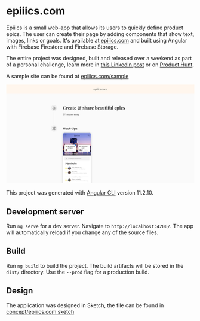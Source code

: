 # epiiics.com

Epiiics is a small web-app that allows its users to quickly define product epics. The user can create their page by adding components that show text, images, links or goals.
It's available at [epiiics.com](https://epiiics.com) and built using Angular with Firebase Firestore and Firebase Storage. 

The entire project was designed, built and released over a weekend as part of a personal challenge, learn more in [this LinkedIn post](https://www.linkedin.com/posts/moritzbruder_epiiics-define-and-share-your-engineering-activity-6792484333409107968-F4_Z) or on [Product Hunt](https://www.producthunt.com/posts/epiiics).

A sample site can be found at [epiiics.com/sample](https://epiiics.com/sample)

![Screenshot](media/screenshot.jpg)

This project was generated with [Angular CLI](https://github.com/angular/angular-cli) version 11.2.10.

## Development server

Run `ng serve` for a dev server. Navigate to `http://localhost:4200/`. The app will automatically reload if you change any of the source files.

## Build

Run `ng build` to build the project. The build artifacts will be stored in the `dist/` directory. Use the `--prod` flag for a production build.

## Design

The application was designed in Sketch, the file can be found in [concept/epiiics.com.sketch](concepts/epiiics.com.sketch)

